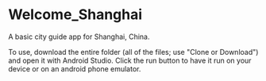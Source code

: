 # Welcome_Shanghai
A basic city guide app for Shanghai, China.

To use, download the entire folder (all of the files; use "Clone or Download") and open it with Android Studio. Click the run button to have it run on your device or on an android phone emulator. 
